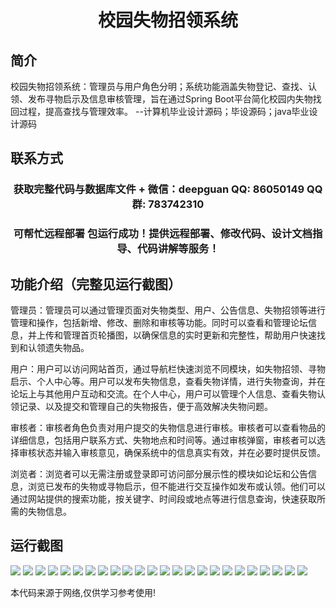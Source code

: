 <p><h1 align="center">校园失物招领系统</h1></p>

## 简介
校园失物招领系统：管理员与用户角色分明；系统功能涵盖失物登记、查找、认领、发布寻物启示及信息审核管理，旨在通过Spring Boot平台简化校园内失物找回过程，提高查找与管理效率。    --计算机毕业设计源码；毕设源码；java毕业设计源码


## 联系方式
<p><h3 align="center">获取完整代码与数据库文件 + 微信：deepguan QQ: 86050149 QQ群: 783742310</h3></p>
<p><h3 align="center">可帮忙远程部署 包运行成功！提供远程部署、修改代码、设计文档指导、代码讲解等服务！</h3></p>

## 功能介绍（完整见运行截图）
管理员：管理员可以通过管理页面对失物类型、用户、公告信息、失物招领等进行管理和操作，包括新增、修改、删除和审核等功能。同时可以查看和管理论坛信息，并上传和管理首页轮播图，以确保信息的实时更新和完整性，帮助用户快速找到和认领遗失物品。

用户：用户可以访问网站首页，通过导航栏快速浏览不同模块，如失物招领、寻物启示、个人中心等。用户可以发布失物信息，查看失物详情，进行失物查询，并在论坛上与其他用户互动和交流。在个人中心，用户可以管理个人信息、查看失物认领记录、以及提交和管理自己的失物报告，便于高效解决失物问题。

审核者：审核者角色负责对用户提交的失物信息进行审核。审核者可以查看物品的详细信息，包括用户联系方式、失物地点和时间等。通过审核弹窗，审核者可以选择审核状态并输入审核意见，确保系统中的信息真实有效，并在必要时提供反馈。

浏览者：浏览者可以无需注册或登录即可访问部分展示性的模块如论坛和公告信息，浏览已发布的失物或寻物启示，但不能进行交互操作如发布或认领。他们可以通过网站提供的搜索功能，按关键字、时间段或地点等进行信息查询，快速获取所需的失物信息。


## 运行截图
![](https://bs-1329754181.cos.ap-shanghai.myqcloud.com/spring/CampusLostAndFoundSystem1/img/001.jpg)
![](https://bs-1329754181.cos.ap-shanghai.myqcloud.com/spring/CampusLostAndFoundSystem1/img/002.jpg)
![](https://bs-1329754181.cos.ap-shanghai.myqcloud.com/spring/CampusLostAndFoundSystem1/img/003.jpg)
![](https://bs-1329754181.cos.ap-shanghai.myqcloud.com/spring/CampusLostAndFoundSystem1/img/004.jpg)
![](https://bs-1329754181.cos.ap-shanghai.myqcloud.com/spring/CampusLostAndFoundSystem1/img/005.jpg)
![](https://bs-1329754181.cos.ap-shanghai.myqcloud.com/spring/CampusLostAndFoundSystem1/img/006.jpg)
![](https://bs-1329754181.cos.ap-shanghai.myqcloud.com/spring/CampusLostAndFoundSystem1/img/007.jpg)
![](https://bs-1329754181.cos.ap-shanghai.myqcloud.com/spring/CampusLostAndFoundSystem1/img/008.jpg)
![](https://bs-1329754181.cos.ap-shanghai.myqcloud.com/spring/CampusLostAndFoundSystem1/img/009.jpg)
![](https://bs-1329754181.cos.ap-shanghai.myqcloud.com/spring/CampusLostAndFoundSystem1/img/010.jpg)
![](https://bs-1329754181.cos.ap-shanghai.myqcloud.com/spring/CampusLostAndFoundSystem1/img/011.jpg)
![](https://bs-1329754181.cos.ap-shanghai.myqcloud.com/spring/CampusLostAndFoundSystem1/img/012.jpg)
![](https://bs-1329754181.cos.ap-shanghai.myqcloud.com/spring/CampusLostAndFoundSystem1/img/013.jpg)
![](https://bs-1329754181.cos.ap-shanghai.myqcloud.com/spring/CampusLostAndFoundSystem1/img/014.jpg)
![](https://bs-1329754181.cos.ap-shanghai.myqcloud.com/spring/CampusLostAndFoundSystem1/img/015.jpg)
![](https://bs-1329754181.cos.ap-shanghai.myqcloud.com/spring/CampusLostAndFoundSystem1/img/016.jpg)
![](https://bs-1329754181.cos.ap-shanghai.myqcloud.com/spring/CampusLostAndFoundSystem1/img/017.jpg)
![](https://bs-1329754181.cos.ap-shanghai.myqcloud.com/spring/CampusLostAndFoundSystem1/img/018.jpg)
![](https://bs-1329754181.cos.ap-shanghai.myqcloud.com/spring/CampusLostAndFoundSystem1/img/019.jpg)
![](https://bs-1329754181.cos.ap-shanghai.myqcloud.com/spring/CampusLostAndFoundSystem1/img/020.jpg)
![](https://bs-1329754181.cos.ap-shanghai.myqcloud.com/spring/CampusLostAndFoundSystem1/img/021.jpg)
![](https://bs-1329754181.cos.ap-shanghai.myqcloud.com/spring/CampusLostAndFoundSystem1/img/022.jpg)
![](https://bs-1329754181.cos.ap-shanghai.myqcloud.com/spring/CampusLostAndFoundSystem1/img/023.jpg)
![](https://bs-1329754181.cos.ap-shanghai.myqcloud.com/spring/CampusLostAndFoundSystem1/img/024.jpg)

<p>本代码来源于网络,仅供学习参考使用!</p>
